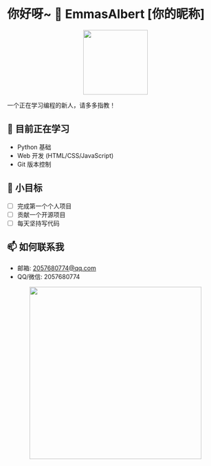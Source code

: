# 你好呀~ 👋 EmmasAlbert [你的昵称]

<p align="center">
  <img src="https://github.com/EmmasAlbert/README/416.png" width="150" />
</p>

一个正在学习编程的新人，请多多指教！

## 🌱 目前正在学习

- Python 基础
- Web 开发 (HTML/CSS/JavaScript)
- Git 版本控制

## 🎯 小目标

- [ ] 完成第一个个人项目
- [ ] 贡献一个开源项目
- [ ] 每天坚持写代码

## 📫 如何联系我

- 邮箱: 2057680774@qq.com
- QQ/微信: 2057680774
<p align="center">
  <img src="https://github-readme-stats.vercel.app/api?username=EmmasAlbert&show_icons=true&theme=default" width="400" />
</p>
